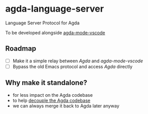 # agda-language-server

Language Server Protocol for Agda

To be developed alongside [agda-mode-vscode](https://github.com/banacorn/agda-mode-vscode)

## Roadmap

- [ ] Make it a simple relay between *Agda* and *agda-mode-vscode*
- [ ] Bypass the old Emacs protocol and access *Agda* directly

## Why make it standalone?

* for less impact on the Agda codebase
* to help [decouple the Agda codebase](https://github.com/agda/agda/projects/5)
* we can always merge it back to Agda later anyway
